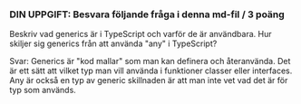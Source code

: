 ### DIN UPPGIFT: Besvara följande fråga i denna md-fil / 3 poäng

Beskriv vad generics är i TypeScript och varför de är användbara.
Hur skiljer sig generics från att använda "any" i TypeScript?

Svar: Generics är "kod mallar" som man kan definera och återanvända. Det är ett sätt att vilket typ man vill använda i funktioner classer eller interfaces. Any är också en typ av generic skillnaden är att man inte vet vad det är för typ som används.
